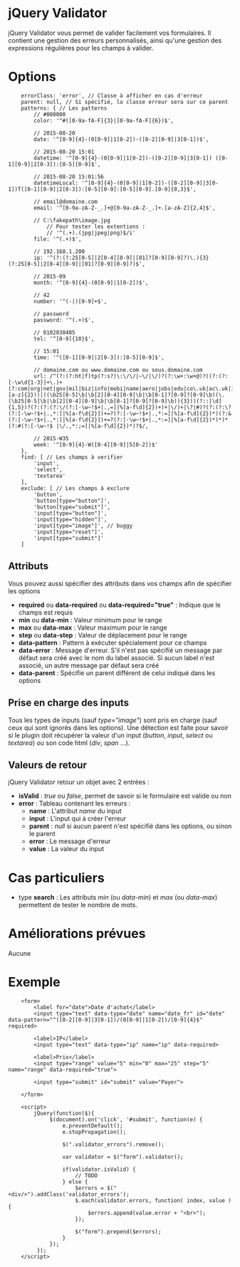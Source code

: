 # jQuery Validator

jQuery Validator vous permet de valider facilement vos formulaires.
Il contient une gestion des erreurs personnalisés, ainsi qu'une gestion des expressions régulières pour les champs à valider.

# Options

```
    errorClass: 'error', // Classe à afficher en cas d'erreur
    parent: null, // Si spécifié, la classe erreur sera sur ce parent
    patterns: { // Les patterns
        // #000000
        color: '^#([0-9a-fA-F]{3}|[0-9a-fA-F]{6})$',

        // 2015-08-20
        date: '^[0-9]{4}-(0[0-9]|1[0-2])-([0-2][0-9]|3[0-1])$',

        // 2015-08-20 15:01
        datetime: '^[0-9]{4}-(0[0-9]|1[0-2])-([0-2][0-9]|3[0-1]) ([0-1][0-9]|2[0-3]):[0-5][0-9]$',

        // 2015-08-20 15:01:56
        datetimeLocal: '^[0-9]{4}-(0[0-9]|1[0-2])-([0-2][0-9]|3[0-1])T([0-1][0-9]|2[0-3]):[0-5][0-9]:[0-5][0-9].[0-9]{0,3}$',

        // email@domaine.com
        email: '^[0-9a-zA-Z-_.]+@[0-9a-zA-Z-_.]+.[a-zA-Z]{2,4}$',

        // C:\fakepath\image.jpg
            // Pour tester les extentions :
            // '^(.+).(jpg|jpeg|png)$/i'
        file: '^(.+)$',

        // 192.168.1.200
        ip: '^(?:(?:25[0-5]|2[0-4][0-9]|[01]?[0-9][0-9]?)\.){3}(?:25[0-5]|2[0-4][0-9]|[01]?[0-9][0-9]?)$',

        // 2015-09
        month: '^[0-9]{4}-(0[0-9]|1[0-2])$',

        // 42
        number: '^(-|)[0-9]+$',

        // password
        password: '^(.+)$',

        // 0102030405
        tel: '^[0-9]{10}$',

        // 15:01
        time: '^([0-1][0-9]|2[0-3]):[0-5][0-9]$',

        // domaine.com ou www.domaine.com ou sous.domaine.com
        url: /^(?:(?:ht|f)tp(?:s?)\:\/\/|~\/|\/)?(?:\w+:\w+@)?((?:(?:[-\w\d{1-3}]+\.)+(?:com|org|net|gov|mil|biz|info|mobi|name|aero|jobs|edu|co\.uk|ac\.uk|it|fr|tv|museum|asia|local|travel|[a-z]{2}))|((\b25[0-5]\b|\b[2][0-4][0-9]\b|\b[0-1]?[0-9]?[0-9]\b)(\.(\b25[0-5]\b|\b[2][0-4][0-9]\b|\b[0-1]?[0-9]?[0-9]\b)){3}))(?::[\d]{1,5})?(?:(?:(?:\/(?:[-\w~!$+|.,=]|%[a-f\d]{2})+)+|\/)+|\?|#)?(?:(?:\?(?:[-\w~!$+|.,*:]|%[a-f\d{2}])+=?(?:[-\w~!$+|.,*:=]|%[a-f\d]{2})*)(?:&(?:[-\w~!$+|.,*:]|%[a-f\d{2}])+=?(?:[-\w~!$+|.,*:=]|%[a-f\d]{2})*)*)*(?:#(?:[-\w~!$ |\/.,*:;=]|%[a-f\d]{2})*)?$/,

        // 2015-W35
        week: '^[0-9]{4}-W([0-4][0-9]|5[0-2])$'
    },
    find: [ // Les champs à verifier
        'input',
        'select',
        'textarea'
    ],
    exclude: [ // Les champs à exclure
        'button',
        'button[type="button"]',
        'button[type="submit"]',
        'input[type="button"]',
        'input[type="hidden"]',
        'input[type="image"]', // buggy
        'input[type="reset"]',
        'input[type="submit"]'
    ]
```

## Attributs

Vous pouvez aussi spécifier des attributs dans vos champs afin de spécifier les options

* **required** ou **data-required** ou **data-required="true"** : Indique que le champs est requis
* **min** ou **data-min** : Valeur minimum pour le range
* **max** ou **data-max** : Valeur maximum pour le range
* **step** ou **data-step** : Valeur de déplacement pour le range
* **data-pattern** : Pattern à exécuter spécialement pour ce champs
* **data-error** : Message d'erreur. S'il n'est pas spécifié un message par défaut sera créé avec le nom du label associé. Si aucun label n'est associé, un autre message par défaut sera créé
* **data-parent** : Spécifie un parent différent de celui indiqué dans les options

## Prise en charge des inputs

Tous les types de inputs (sauf *type="image"*) sont pris en charge (sauf ceux qui sont ignorés dans les options). 
Une détection est faite pour savoir si le plugin doit récupérer la valeur d'un input (*button*, *input*, *select* ou *textarea*) ou son code html (*div*, *span* ...).

## Valeurs de retour

jQuery Validator retour un objet avec 2 entrées :

* **isValid** : *true* ou *false*, permet de savoir si le formulaire est valide ou non
* **error** : Tableau contenant les erreurs :
	* **name** : L'attribut *name* du input
	* **input** : L'input qui à créer l'erreur
	* **parent** : *null* si aucun parent n'est spécifié dans les options, ou sinon le parent
	* **error** : Le message d'erreur
	* **value** : La valeur du input

# Cas particuliers

* type **search** : Les attributs *min* (ou *data-min*) et *max* (ou *data-max*) permettent de tester le nombre de mots.

# Améliorations prévues

Aucune

# Exemple

```
    <form>
	    <label for="date">Date d'achat</label>
	    <input type="text" data-type="date" name="date_fr" id="date" data-pattern="^([0-2][0-9]|3[0-1])/(0[0-9]|1[0-2])/[0-9]{4}$" required>
	    
	    <label>IP</label>
  	    <input type="text" data-type="ip" name="ip" data-required>

		<label>Prix</label>
  	    <input type="range" value="5" min="0" max="25" step="5" name="range" data-required="true">
	
		<input type="submit" id="submit" value="Payer">
  	    
    </form>
    
    <script>
	    jQuery(function($){
             $(document).on('click', '#submit', function(e) {
	             e.preventDefault();
                 e.stopPropagation();

                 $(".validator_errors").remove();

                 var validator = $("form").validator();

                 if(validator.isValid) {
                     // TODO
                 } else {
                     $errors = $("<div/>").addClass('validator_errors');
                     $.each(validator.errors, function( index, value ) {
                         $errors.append(value.error + "<br>");
                     });
                     
                     $("form").prepend($errors);
                 }
             });
         });
    </script>
```